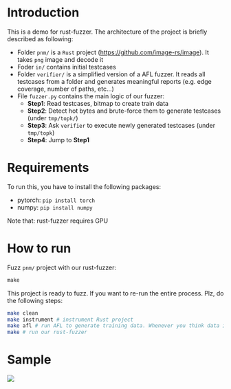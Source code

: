 # Introduction

This is a demo for rust-fuzzer. The architecture of the project is briefly described as following:

- Folder `pnm/` is a `Rust` project (https://github.com/image-rs/image). It takes `png` image and decode it
- Foder `in/` contains initial testcases
- Folder `verifier/` is a simplified version of a AFL fuzzer. It reads all testcases from a folder and generates meaningful reports (e.g. edge coverage, number of paths, etc...)
- File `fuzzer.py` contains the main logic of our fuzzer:
  - **Step1**: Read testcases, bitmap to create train data
  - **Step2**: Detect hot bytes and brute-force them to generate testcases (under `tmp/topk/`)
  - **Step3**: Ask `verifier` to execute newly generated testcases (under `tmp/topk`)
  - **Step4**: Jump to **Step1**
  
# Requirements

To run this, you have to install the following packages:

- pytorch: ```pip install torch```
- numpy: ```pip install numpy```

Note that: rust-fuzzer requires GPU


# How to run

Fuzz `pnm/` project with our rust-fuzzer:
```javascript
make
```

This project is ready to fuzz. If you want to re-run the entire process. Plz, do the following steps:

```bash
make clean
make instrument # instrument Rust project
make afl # run AFL to generate training data. Whenever you think data is sufficient, stop AFL
make # run our rust-fuzzer

```

# Sample
![](https://s8.gifyu.com/images/ezgif-6-28948025d975.gif)

